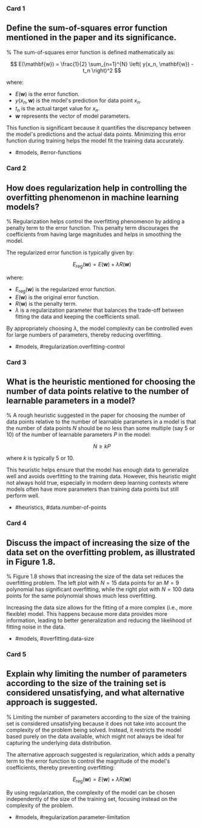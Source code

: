 ### Card 1
## Define the sum-of-squares error function mentioned in the paper and its significance.

% 
The sum-of-squares error function is defined mathematically as:

$$
E(\mathbf{w}) = \frac{1}{2} \sum_{n=1}^{N} \left( y(x_n, \mathbf{w}) - t_n \right)^2
$$

where:
- $E(\mathbf{w})$ is the error function.
- $y(x_n, \mathbf{w})$ is the model's prediction for data point $x_n$.
- $t_n$ is the actual target value for $x_n$.
- $\mathbf{w}$ represents the vector of model parameters.

This function is significant because it quantifies the discrepancy between the model's predictions and the actual data points. Minimizing this error function during training helps the model fit the training data accurately.

- #models, #error-functions

### Card 2
## How does regularization help in controlling the overfitting phenomenon in machine learning models?

%
Regularization helps control the overfitting phenomenon by adding a penalty term to the error function. This penalty term discourages the coefficients from having large magnitudes and helps in smoothing the model.

The regularized error function is typically given by:

$$
E_{\text{reg}}(\mathbf{w}) = E(\mathbf{w}) + \lambda R(\mathbf{w})
$$

where:
- $E_{\text{reg}}(\mathbf{w})$ is the regularized error function.
- $E(\mathbf{w})$ is the original error function.
- $R(\mathbf{w})$ is the penalty term.
- $\lambda$ is a regularization parameter that balances the trade-off between fitting the data and keeping the coefficients small.

By appropriately choosing $\lambda$, the model complexity can be controlled even for large numbers of parameters, thereby reducing overfitting.

- #models, #regularization.overfitting-control

### Card 3
## What is the heuristic mentioned for choosing the number of data points relative to the number of learnable parameters in a model?

% 
A rough heuristic suggested in the paper for choosing the number of data points relative to the number of learnable parameters in a model is that the number of data points $N$ should be no less than some multiple (say 5 or 10) of the number of learnable parameters $P$ in the model:

$$
N \geq kP
$$

where $k$ is typically 5 or 10. 

This heuristic helps ensure that the model has enough data to generalize well and avoids overfitting to the training data. However, this heuristic might not always hold true, especially in modern deep learning contexts where models often have more parameters than training data points but still perform well.

- #heuristics, #data.number-of-points

### Card 4
## Discuss the impact of increasing the size of the data set on the overfitting problem, as illustrated in Figure 1.8.

%
Figure 1.8 shows that increasing the size of the data set reduces the overfitting problem. The left plot with $N=15$ data points for an $M=9$ polynomial has significant overfitting, while the right plot with $N=100$ data points for the same polynomial shows much less overfitting.

Increasing the data size allows for the fitting of a more complex (i.e., more flexible) model. This happens because more data provides more information, leading to better generalization and reducing the likelihood of fitting noise in the data.

- #models, #overfitting.data-size

### Card 5
## Explain why limiting the number of parameters according to the size of the training set is considered unsatisfying, and what alternative approach is suggested.

%
Limiting the number of parameters according to the size of the training set is considered unsatisfying because it does not take into account the complexity of the problem being solved. Instead, it restricts the model based purely on the data available, which might not always be ideal for capturing the underlying data distribution.

The alternative approach suggested is regularization, which adds a penalty term to the error function to control the magnitude of the model's coefficients, thereby preventing overfitting:

$$
E_{\text{reg}}(\mathbf{w}) = E(\mathbf{w}) + \lambda R(\mathbf{w})
$$

By using regularization, the complexity of the model can be chosen independently of the size of the training set, focusing instead on the complexity of the problem.

- #models, #regularization.parameter-limitation